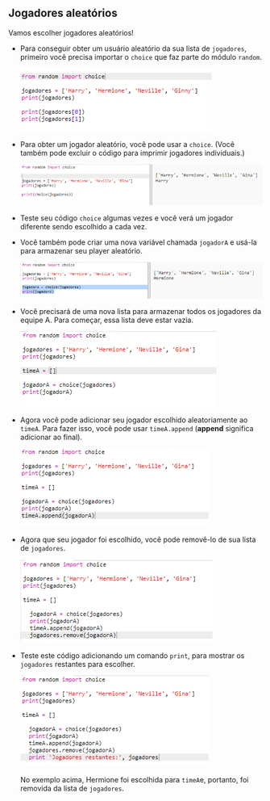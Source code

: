 ## Jogadores aleatórios

Vamos escolher jogadores aleatórios!

+ Para conseguir obter um usuário aleatório da sua lista de `jogadores`, primeiro você precisa importar o `choice` que faz parte do módulo `random`.
    
    ![captura de tela](images/team-import-random.png)

+ Para obter um jogador aleatório, você pode usar a `choice`. (Você também pode excluir o código para imprimir jogadores individuais.)
    
    ![captura de tela](images/team-random-player.png)

+ Teste seu código `choice` algumas vezes e você verá um jogador diferente sendo escolhido a cada vez.

+ Você também pode criar uma nova variável chamada `jogadorA` e usá-la para armazenar seu player aleatório.
    
    ![captura de tela](images/team-random-playerA.png)

+ Você precisará de uma nova lista para armazenar todos os jogadores da equipe A. Para começar, essa lista deve estar vazia.
    
    ![captura de tela](images/team-teamA.png)

+ Agora você pode adicionar seu jogador escolhido aleatoriamente ao `timeA`. Para fazer isso, você pode usar `timeA.append` (**append** significa adicionar ao final).
    
    ![captura de tela](images/team-teamA-add.png)

+ Agora que seu jogador foi escolhido, você pode removê-lo de sua lista de `jogadores`.
    
    ![captura de tela](images/team-players-remove.png)

+ Teste este código adicionando um comando `print`, para mostrar os `jogadores` restantes para escolher.
    
    ![captura de tela](images/team-players-remove-test.png)
    
    No exemplo acima, Hermione foi escolhida para `timeA`e, portanto, foi removida da lista de `jogadores`.
